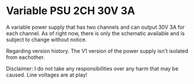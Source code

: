 # Variable PSU 2CH 30V 3A
A variable power supply that has two channels and can output 30V 3A for each channel.
As of right now, there is only the schematic available and is subject to change without notice.

Regarding version history. The V1 version of the power supply isn't isolated from eachother.

Disclaimer: I do not take any responsibilities over any harm that may be caused.
Line voltages are at play!

